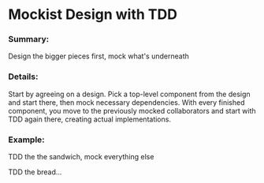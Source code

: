 # Mockist Design with TDD

### Summary:

Design the bigger pieces first, mock what's underneath


### Details:

Start by agreeing on a design. Pick a top-level component from the design and start there, then mock necessary dependencies. With every finished component, you move to the previously mocked collaborators and start with TDD again there, creating actual implementations.


### Example:

TDD the the sandwich, mock everything else

TDD the bread...
